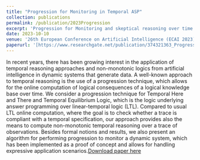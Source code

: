 ```yaml
---
title: "Progression for Monitoring in Temporal ASP"
collection: publications
permalink: /publication/2023Progression
excerpt: 'Progression for Monitoring and skeptical reasoning over time under stable semantics'
date: 2023-10-10
venue: '26th European Conference on Artificial Intelligence (ECAI 2023)'
paperurl: '[https://www.researchgate.net/publication/374321363_Progression_for_Monitoring_in_Temporal_ASP]'
---
```

In recent years, there has been growing interest in the application of temporal reasoning approaches and non-monotonic logics from artificial intelligence in dynamic systems that generate data. A well-known approach to temporal reasoning is the use of a progression technique, which allows for the online computation of logical consequences of a logical knowledge base over time.
We consider a progression technique for Temporal Here and There and Temporal Equilibrium Logic, which is the logic underlying answer programming over linear-temporal logic (LTL). Compared to usual LTL online computation, where the goal is to check whether a trace is compliant with a temporal specification, our approach provides also the means to compute non-monotonic temporal reasoning over a trace of observations. Besides formal notions and results, we also present an algorithm for performing progression to monitor a dynamic system, which has been implemented as a proof of concept and allows for handling expressive application scenarios.[Download paper here](https://www.researchgate.net/publication/374321363_Progression_for_Monitoring_in_Temporal_ASP)
